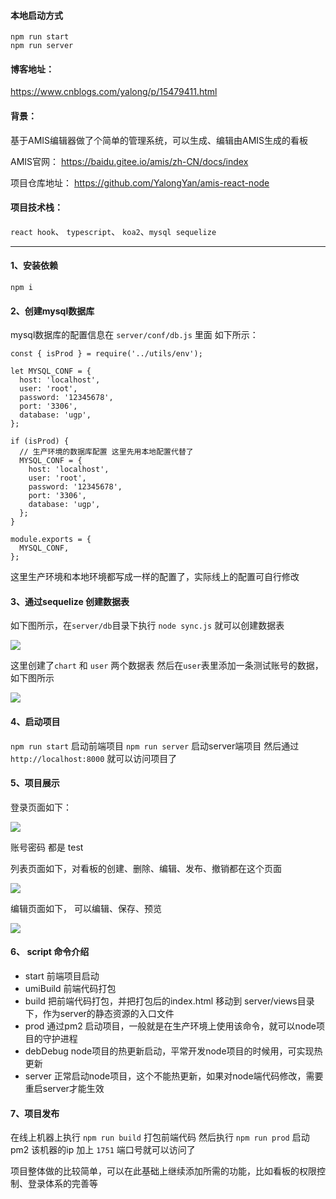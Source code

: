 #### 本地启动方式
```
npm run start 
npm run server
```
#### 博客地址：
https://www.cnblogs.com/yalong/p/15479411.html
#### 背景：
基于AMIS编辑器做了个简单的管理系统，可以生成、编辑由AMIS生成的看板

AMIS官网： https://baidu.gitee.io/amis/zh-CN/docs/index   

项目仓库地址： https://github.com/YalongYan/amis-react-node

#### 项目技术栈：
 `react hook`、 `typescript`、 `koa2`、`mysql sequelize`

---

#### 1、安装依赖
```
npm i 
```

#### 2、创建mysql数据库

mysql数据库的配置信息在 `server/conf/db.js` 里面
如下所示：
```
const { isProd } = require('../utils/env');

let MYSQL_CONF = {
  host: 'localhost',
  user: 'root',
  password: '12345678',
  port: '3306',
  database: 'ugp',
};

if (isProd) {
  // 生产环境的数据库配置 这里先用本地配置代替了
  MYSQL_CONF = {
    host: 'localhost',
    user: 'root',
    password: '12345678',
    port: '3306',
    database: 'ugp',
  };
}

module.exports = {
  MYSQL_CONF,
};

```
这里生产环境和本地环境都写成一样的配置了，实际线上的配置可自行修改


#### 3、通过sequelize 创建数据表
如下图所示，在`server/db`目录下执行 `node sync.js` 就可以创建数据表

![](https://img2020.cnblogs.com/blog/872412/202110/872412-20211029105350043-1699538103.png)

这里创建了`chart` 和 `user` 两个数据表
然后在`user`表里添加一条测试账号的数据，如下图所示

![](https://img2020.cnblogs.com/blog/872412/202110/872412-20211029105442062-193211385.png)


#### 4、启动项目
`npm run start` 启动前端项目
`npm run server` 启动server端项目
然后通过 `http://localhost:8000` 就可以访问项目了

#### 5、项目展示
登录页面如下：

![](https://img2020.cnblogs.com/blog/872412/202110/872412-20211029105524399-1567878919.png)


账号密码 都是 test

列表页面如下，对看板的创建、删除、编辑、发布、撤销都在这个页面

![](https://img2020.cnblogs.com/blog/872412/202110/872412-20211029105621504-1559552439.png)


编辑页面如下， 可以编辑、保存、预览

![](https://img2020.cnblogs.com/blog/872412/202110/872412-20211029105630761-605102962.png)

#### 6、 script 命令介绍
- start 前端项目启动
- umiBuild 前端代码打包
- build 把前端代码打包，并把打包后的index.html 移动到 server/views目录下，作为server的静态资源的入口文件
- prod 通过pm2 启动项目，一般就是在生产环境上使用该命令，就可以node项目的守护进程 
- debDebug   node项目的热更新启动，平常开发node项目的时候用，可实现热更新
- server 正常启动node项目，这个不能热更新，如果对node端代码修改，需要重启server才能生效

#### 7、项目发布
在线上机器上执行 `npm run build` 打包前端代码
然后执行   `npm run prod`  启动pm2
该机器的ip 加上 `1751` 端口号就可以访问了

项目整体做的比较简单，可以在此基础上继续添加所需的功能，比如看板的权限控制、登录体系的完善等
